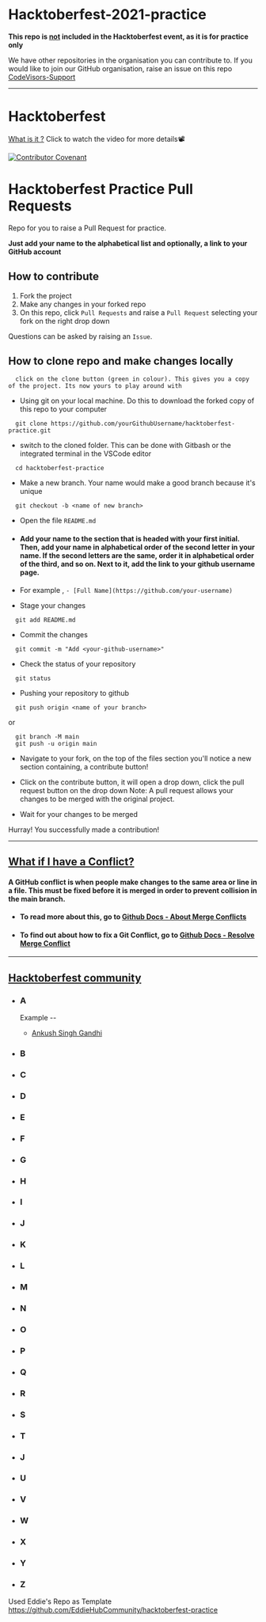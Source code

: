 # Hacktoberfest-2021-practice
<b>This repo is <u>not</u> included in the Hacktoberfest event, as it is for practice only</b>

We have other repositories in the organisation you can contribute to. If you would like to join our GitHub organisation, raise an issue on this repo [CodeVisors-Support](https://github.com/CodeVisors/support)

---

# Hacktoberfest
[What is it ?](https://youtu.be/tjH6txTiC6E) Click to watch the video for more details📽

[![Contributor Covenant](https://img.shields.io/badge/Contributor%20Covenant-v2.0%20adopted-ff69b4.svg)](CODE_OF_CONDUCT.md)


# Hacktoberfest Practice Pull Requests

Repo for you to raise a Pull Request for practice.

**Just add your name to the alphabetical list and optionally, a link to your GitHub account**

## How to contribute

1. Fork the project
2. Make any changes in your forked repo
3. On this repo, click `Pull Requests` and raise a `Pull Request` selecting your fork on the right drop down

Questions can be asked by raising an `Issue`.

## How to clone repo and make changes locally

```
  click on the clone button (green in colour). This gives you a copy of the project. Its now yours to play around with
```

- Using git on your local machine. Do this to download the forked copy of this repo to your computer

```
  git clone https://github.com/yourGithubUsername/hacktoberfest-practice.git
```

- switch to the cloned folder. This can be done with Gitbash or the integrated terminal in the VSCode editor

```
  cd hacktoberfest-practice
```

- Make a new branch. Your name would make a good branch because it's unique

```
  git checkout -b <name of new branch>
```

- Open the file `README.md`

- #### Add your name to the section that is headed with your first initial. Then, add your name in alphabetical order of the second letter in your name. If the second letters are the same, order it in alphabetical order of the third, and so on. Next to it, add the link to your github username page.

- For example ,
  `- [Full Name](https://github.com/your-username)`

- Stage your changes

```
  git add README.md
```

- Commit the changes

```
  git commit -m "Add <your-github-username>"
```

- Check the status of your repository

```
  git status
```

- Pushing your repository to github

```
  git push origin <name of your branch>
```

or

```
  git branch -M main
  git push -u origin main
```

- Navigate to your fork, on the top of the files section you'll notice a new section containing, a contribute button!
- Click on the contribute button, it will open a drop down, click the pull request button on the drop down
  Note: A pull request allows your changes to be merged with the original project.

- Wait for your changes to be merged

Hurray! You successfully made a contribution!

---

## <ins> What if I have a Conflict? </ins>

#### A GitHub conflict is when people make changes to the same area or line in a file. This must be fixed before it is merged in order to prevent collision in the main branch.

- #### To read more about this, go to [Github Docs - About Merge Conflicts](https://docs.github.com/en/github/collaborating-with-pull-requests/addressing-merge-conflicts/about-merge-conflicts)
- #### To find out about how to fix a Git Conflict, go to [Github Docs - Resolve Merge Conflict](https://docs.github.com/en/github/collaborating-with-pull-requests/addressing-merge-conflicts/resolving-a-merge-conflict-on-github)

---

## <ins>Hacktoberfest community<ins>

- ### **A**
  Example --
  - [Ankush Singh Gandhi](https://github.com/ankushsinghgandhi)
  
- ### **B**
  
- ### **C**
  
- ### **D**
  
- ### **E**
  
- ### **F**
  
- ### **G**
  
- ### **H**

- ### **I**
  
- ### **J**
  
- ### **K**
 
- ### **L**
  
- ### **M**
  
- ### **N**
  
- ### **O**
  
- ### **P**
  
- ### **Q**
  
- ### **R**
  
- ### **S**

- ### **T**
  
- ### **J**
  
- ### **U**
 
- ### **V**
  
- ### **W**
  
- ### **X**
  
- ### **Y**
 
- ### **Z**
  
Used Eddie's Repo as Template https://github.com/EddieHubCommunity/hacktoberfest-practice
